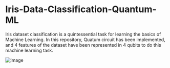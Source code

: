 # Iris-Data-Classification-Quantum-ML
Iris dataset classification is a quintessential task for learning the basics of Machine Learning. In this repository, Quatum circuit has been implemented, and 4 features of the dataset have been represented in 4 qubits to do this machine learning task. 

![image](https://user-images.githubusercontent.com/69072084/197596295-d88b93b6-b1dd-478d-9dbc-3c2f735570fa.png)


